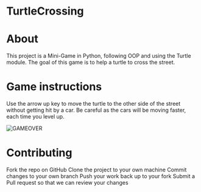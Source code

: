 # TurtleCrossing
# About
This project is a Mini-Game in Python, following OOP and using the Turtle module. The goal of this game is to help a turtle to cross the street.

# Game instructions
Use the arrow up key to move the turtle to the other side of the street without getting hit by a car. Be careful as the cars will be moving faster, each time you level up.

![GAMEOVER](https://user-images.githubusercontent.com/93610739/194333117-43d9019f-3215-4d45-9978-e449bdc778bb.JPG)


# Contributing
Fork the repo on GitHub
Clone the project to your own machine
Commit changes to your own branch
Push your work back up to your fork
Submit a Pull request so that we can review your changes
